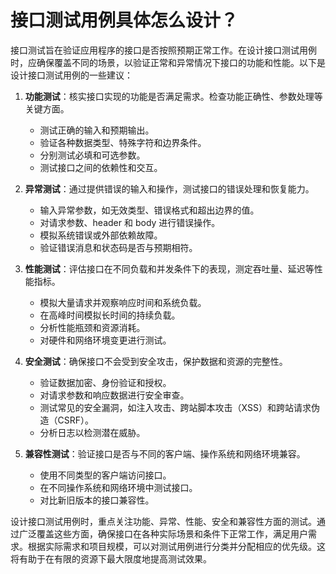 # 接口测试用例具体怎么设计？
接口测试旨在验证应用程序的接口是否按照预期正常工作。在设计接口测试用例时，应确保覆盖不同的场景，以验证正常和异常情况下接口的功能和性能。以下是设计接口测试用例的一些建议：

1. **功能测试**：核实接口实现的功能是否满足需求。检查功能正确性、参数处理等关键方面。

   - 测试正确的输入和预期输出。
   - 验证各种数据类型、特殊字符和边界条件。
   - 分别测试必填和可选参数。
   - 测试接口之间的依赖性和交互。

2. **异常测试**：通过提供错误的输入和操作，测试接口的错误处理和恢复能力。

   - 输入异常参数，如无效类型、错误格式和超出边界的值。
   - 对请求参数、header 和 body 进行错误操作。
   - 模拟系统错误或外部依赖故障。
   - 验证错误消息和状态码是否与预期相符。

3. **性能测试**：评估接口在不同负载和并发条件下的表现，测定吞吐量、延迟等性能指标。

   - 模拟大量请求并观察响应时间和系统负载。
   - 在高峰时间模拟长时间的持续负载。
   - 分析性能瓶颈和资源消耗。
   - 对硬件和网络环境变更进行测试。

4. **安全测试**：确保接口不会受到安全攻击，保护数据和资源的完整性。

   - 验证数据加密、身份验证和授权。
   - 对请求参数和响应数据进行安全审查。
   - 测试常见的安全漏洞，如注入攻击、跨站脚本攻击（XSS）和跨站请求伪造（CSRF）。
   - 分析日志以检测潜在威胁。

5. **兼容性测试**：验证接口是否与不同的客户端、操作系统和网络环境兼容。

   - 使用不同类型的客户端访问接口。
   - 在不同操作系统和网络环境中测试接口。
   - 对比新旧版本的接口兼容性。

设计接口测试用例时，重点关注功能、异常、性能、安全和兼容性方面的测试。通过广泛覆盖这些方面，确保接口在各种实际场景和条件下正常工作，满足用户需求。根据实际需求和项目规模，可以对测试用例进行分类并分配相应的优先级。这将有助于在有限的资源下最大限度地提高测试效果。

